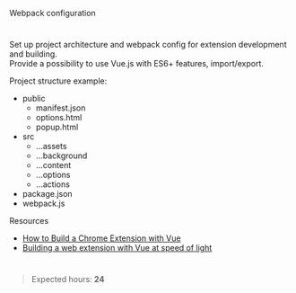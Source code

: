 Webpack configuration
#
Set up project architecture and webpack config for extension development and building.  
Provide a possibility to use Vue.js with ES6+ features, import/export.

Project structure example:
- public
    - manifest.json
    - options.html
    - popup.html
- src
    - ...assets
    - ...background
    - ...content
    - ...options
    - ...actions
- package.json
- webpack.js

Resources
- [How to Build a Chrome Extension with Vue](https://www.sitepoint.com/build-vue-chrome-extension/)
- [Building a web extension with Vue at speed of light](https://www.streaver.com/blog/posts/create-web-extension-vue.html)
#
>Expected hours: **24**
